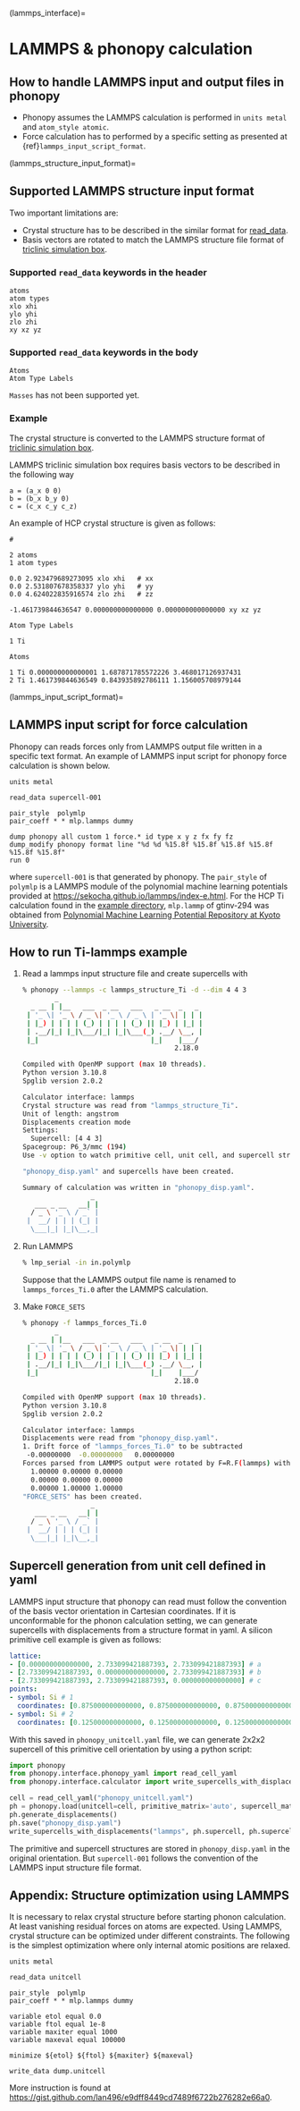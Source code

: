 (lammps_interface)=

# LAMMPS & phonopy calculation

## How to handle LAMMPS input and output files in phonopy

- Phonopy assumes the LAMMPS calculation is performed in `units metal` and `atom_style atomic`.
- Force calculation has to performed by a specific setting as presented at
  {ref}`lammps_input_script_format`.

(lammps_structure_input_format)=

## Supported LAMMPS structure input format

Two important limitations are:
- Crystal structure has to be described in the similar format for
  [read_data](https://docs.lammps.org/read_data.html).
- Basis vectors are rotated to match the LAMMPS structure file format of
  [triclinic simulation box](https://docs.lammps.org/Howto_triclinic.html).

### Supported `read_data` keywords in the header
```
atoms
atom types
xlo xhi
ylo yhi
zlo zhi
xy xz yz
```

### Supported `read_data` keywords in the body
```
Atoms
Atom Type Labels
```

`Masses` has not been supported yet.

### Example

The crystal structure is converted to the LAMMPS structure format of [triclinic
simulation box](https://docs.lammps.org/Howto_triclinic.html).

LAMMPS triclinic simulation box requires basis vectors to be described in the
following way

```
a = (a_x 0 0)
b = (b_x b_y 0)
c = (c_x c_y c_z)
```

An example of HCP crystal structure is given as follows:

```
#

2 atoms
1 atom types

0.0 2.923479689273095 xlo xhi   # xx
0.0 2.531807678358337 ylo yhi   # yy
0.0 4.624022835916574 zlo zhi   # zz

-1.461739844636547 0.000000000000000 0.000000000000000 xy xz yz

Atom Type Labels

1 Ti

Atoms

1 Ti 0.000000000000001 1.687871785572226 3.468017126937431
2 Ti 1.461739844636549 0.843935892786111 1.156005708979144
```

(lammps_input_script_format)=

## LAMMPS input script for force calculation

Phonopy can reads forces only from LAMMPS output file written in a specific text
format. An example of LAMMPS input script for phonopy force calculation is shown
below.

```
units metal

read_data supercell-001

pair_style  polymlp
pair_coeff * * mlp.lammps dummy

dump phonopy all custom 1 force.* id type x y z fx fy fz
dump_modify phonopy format line "%d %d %15.8f %15.8f %15.8f %15.8f %15.8f %15.8f"
run 0
```

where `supercell-001` is that generated by phonopy. The `pair_style` of
`polymlp` is a LAMMPS module of the polynomial machine learning potentials
provided at https://sekocha.github.io/lammps/index-e.html. For the HCP Ti
calculation found in the [example
directory](https://github.com/phonopy/phonopy/tree/develop/example), `mlp.lammp`
of gtinv-294 was obtained from [Polynomial Machine Learning Potential Repository
at Kyoto
University](http://cms.mtl.kyoto-u.ac.jp/seko/mlp-repository/index.html).

## How to run Ti-lammps example

1. Read a lammps input structure file and create supercells with

   ```bash
   % phonopy --lammps -c lammps_structure_Ti -d --dim 4 4 3
           _
     _ __ | |__   ___  _ __   ___   _ __  _   _
    | '_ \| '_ \ / _ \| '_ \ / _ \ | '_ \| | | |
    | |_) | | | | (_) | | | | (_) || |_) | |_| |
    | .__/|_| |_|\___/|_| |_|\___(_) .__/ \__, |
    |_|                            |_|    |___/
                                         2.18.0

   Compiled with OpenMP support (max 10 threads).
   Python version 3.10.8
   Spglib version 2.0.2

   Calculator interface: lammps
   Crystal structure was read from "lammps_structure_Ti".
   Unit of length: angstrom
   Displacements creation mode
   Settings:
     Supercell: [4 4 3]
   Spacegroup: P6_3/mmc (194)
   Use -v option to watch primitive cell, unit cell, and supercell structures.

   "phonopy_disp.yaml" and supercells have been created.

   Summary of calculation was written in "phonopy_disp.yaml".
                    _
      ___ _ __   __| |
     / _ \ '_ \ / _` |
    |  __/ | | | (_| |
     \___|_| |_|\__,_|
   ```

2. Run LAMMPS

   ```bash
   % lmp_serial -in in.polymlp
   ```

   Suppose that the LAMMPS output file name is renamed to `lammps_forces_Ti.0`
   after the LAMMPS calculation.

3. Make `FORCE_SETS`

   ```bash
   % phonopy -f lammps_forces_Ti.0
           _
     _ __ | |__   ___  _ __   ___   _ __  _   _
    | '_ \| '_ \ / _ \| '_ \ / _ \ | '_ \| | | |
    | |_) | | | | (_) | | | | (_) || |_) | |_| |
    | .__/|_| |_|\___/|_| |_|\___(_) .__/ \__, |
    |_|                            |_|    |___/
                                         2.18.0

   Compiled with OpenMP support (max 10 threads).
   Python version 3.10.8
   Spglib version 2.0.2

   Calculator interface: lammps
   Displacements were read from "phonopy_disp.yaml".
   1. Drift force of "lammps_forces_Ti.0" to be subtracted
    -0.00000000  -0.00000000   0.00000000
   Forces parsed from LAMMPS output were rotated by F=R.F(lammps) with R:
     1.00000 0.00000 0.00000
     0.00000 0.00000 0.00000
     0.00000 1.00000 1.00000
   "FORCE_SETS" has been created.
                    _
      ___ _ __   __| |
     / _ \ '_ \ / _` |
    |  __/ | | | (_| |
     \___|_| |_|\__,_|
   ```

## Supercell generation from unit cell defined in yaml

LAMMPS input structure that phonopy can read must follow the convention of the
basis vector orientation in Cartesian coordinates. If it is unconformable for
the phonon calculation setting, we can generate supercells with displacements
from a structure format in yaml. A silicon primitive cell example is given as
follows:

```yaml
lattice:
- [0.000000000000000, 2.733099421887393, 2.733099421887393] # a
- [2.733099421887393, 0.000000000000000, 2.733099421887393] # b
- [2.733099421887393, 2.733099421887393, 0.000000000000000] # c
points:
- symbol: Si # 1
  coordinates: [0.875000000000000, 0.875000000000000, 0.875000000000000]
- symbol: Si # 2
  coordinates: [0.125000000000000, 0.125000000000000, 0.125000000000000]
```

With this saved in `phonopy_unitcell.yaml` file, we can generate 2x2x2 supercell
of this primitive cell orientation by using a python script:

```python
import phonopy
from phonopy.interface.phonopy_yaml import read_cell_yaml
from phonopy.interface.calculator import write_supercells_with_displacements

cell = read_cell_yaml("phonopy_unitcell.yaml")
ph = phonopy.load(unitcell=cell, primitive_matrix='auto', supercell_matrix=[2, 2, 2], calculator='lammps')
ph.generate_displacements()
ph.save("phonopy_disp.yaml")
write_supercells_with_displacements("lammps", ph.supercell, ph.supercells_with_displacements)
```

The primitive and supercell structures are stored in `phonopy_disp.yaml` in the
original orientation. But `supercell-001` follows the convention of the LAMMPS
input structure file format.

## Appendix: Structure optimization using LAMMPS

It is necessary to relax crystal structure before starting phonon calculation.
At least vanishing residual forces on atoms are expected. Using LAMMPS, crystal
structure can be optimized under different constraints. The following is the
simplest optimization where only internal atomic positions are relaxed.

```
units metal

read_data unitcell

pair_style  polymlp
pair_coeff * * mlp.lammps dummy

variable etol equal 0.0
variable ftol equal 1e-8
variable maxiter equal 1000
variable maxeval equal 100000

minimize ${etol} ${ftol} ${maxiter} ${maxeval}

write_data dump.unitcell
```

More instruction is found at
https://gist.github.com/lan496/e9dff8449cd7489f6722b276282e66a0.
